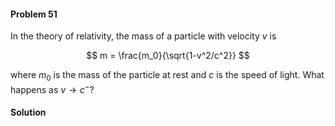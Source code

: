 <div class="alert alert-warning" role="alert">
<h4 class="alert-heading">Problem 51</h4>

In the theory of relativity, the mass of a particle with velocity $v$ is

$$ m = \frac{m_0}{\sqrt{1-v^2/c^2}} $$

where $m_0$ is the mass of the particle at rest and $c$ is the speed of light. What happens as $v \to c^{-}$?

</div>

<div class="alert alert-success" role="alert">
<h4 class="alert-heading">Solution</h4>


</div>
